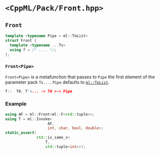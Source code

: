 # `<CppML/Pack/Front.hpp>`

## `Front`

```c++
template <typename Pipe = ml::ToList>
struct Front {
  template <typename ...Ts>
  using f = /* .... */;
};
```
### `Front<Pipe>`

`Front<Pipe>` is a metafunction that passes to `Pipe` the first element of the parameter pack `Ts...`. `Pipe` defaults to [`ml::ToList`](../Functional/ToList.md).

```c++
f::  T0, T's... -> T0 >-> Pipe
```

### Example

```c++
using AF = ml::Front<ml::F<std::tuple>>;
using T = ml::Invoke<
                   AF,
                   int, char, bool, double>;
static_assert(
              std::is_same_v<
                  T,
                  std::tuple<int>>);

```

